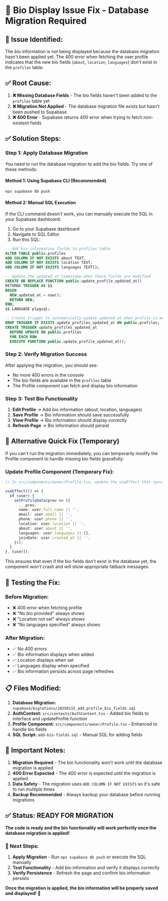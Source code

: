 # 🔧 Bio Display Issue Fix - Database Migration Required

## 🎯 **Issue Identified:**

The bio information is not being displayed because the database migration hasn't been applied yet. The 400 error when fetching the user profile indicates that the new bio fields (`about`, `location`, `languages`) don't exist in the `profiles` table.

## ✅ **Root Cause:**

1. **❌ Missing Database Fields** - The bio fields haven't been added to the `profiles` table yet
2. **❌ Migration Not Applied** - The database migration file exists but hasn't been pushed to Supabase
3. **❌ 400 Error** - Supabase returns 400 error when trying to fetch non-existent fields

## ✅ **Solution Steps:**

### **Step 1: Apply Database Migration**

You need to run the database migration to add the bio fields. Try one of these methods:

#### **Method 1: Using Supabase CLI (Recommended)**
```bash
npx supabase db push
```

#### **Method 2: Manual SQL Execution**
If the CLI command doesn't work, you can manually execute the SQL in your Supabase dashboard:

1. Go to your Supabase dashboard
2. Navigate to SQL Editor
3. Run this SQL:

```sql
-- Add bio information fields to profiles table
ALTER TABLE public.profiles 
ADD COLUMN IF NOT EXISTS about TEXT,
ADD COLUMN IF NOT EXISTS location TEXT,
ADD COLUMN IF NOT EXISTS languages TEXT[];

-- Update the updated_at timestamp when these fields are modified
CREATE OR REPLACE FUNCTION public.update_profile_updated_at()
RETURNS TRIGGER AS $$
BEGIN
  NEW.updated_at = now();
  RETURN NEW;
END;
$$ LANGUAGE plpgsql;

-- Create trigger to automatically update updated_at when profile is modified
DROP TRIGGER IF EXISTS update_profiles_updated_at ON public.profiles;
CREATE TRIGGER update_profiles_updated_at
  BEFORE UPDATE ON public.profiles
  FOR EACH ROW
  EXECUTE FUNCTION public.update_profile_updated_at();
```

### **Step 2: Verify Migration Success**

After applying the migration, you should see:
- No more 400 errors in the console
- The bio fields are available in the `profiles` table
- The Profile component can fetch and display bio information

### **Step 3: Test Bio Functionality**

1. **Edit Profile** → Add bio information (about, location, languages)
2. **Save Profile** → Bio information should save successfully
3. **View Profile** → Bio information should display correctly
4. **Refresh Page** → Bio information should persist

## 🔧 **Alternative Quick Fix (Temporary)**

If you can't run the migration immediately, you can temporarily modify the Profile component to handle missing bio fields gracefully:

### **Update Profile Component (Temporary Fix):**

```typescript
// In src/components/owner/Profile.tsx, update the useEffect that syncs profile data:

useEffect(() => {
  if (user) {
    setProfileData(prev => ({
      ...prev,
      name: user.full_name || '',
      email: user.email || '',
      phone: user.phone || '',
      location: user.location || '',
      about: user.about || '',
      languages: user.languages || [],
      joinDate: user.created_at || '',
    }));
  }
}, [user]);
```

This ensures that even if the bio fields don't exist in the database yet, the component won't crash and will show appropriate fallback messages.

## 🧪 **Testing the Fix:**

### **Before Migration:**
- ❌ 400 error when fetching profile
- ❌ "No bio provided" always shows
- ❌ "Location not set" always shows
- ❌ "No languages specified" always shows

### **After Migration:**
- ✅ No 400 errors
- ✅ Bio information displays when added
- ✅ Location displays when set
- ✅ Languages display when specified
- ✅ Bio information persists across page refreshes

## 📋 **Files Modified:**

1. **Database Migration:** `supabase/migrations/20250115_add_profile_bio_fields.sql`
2. **AuthContext:** `src/contexts/AuthContext.tsx` - Added bio fields to interface and updateProfile function
3. **Profile Component:** `src/components/owner/Profile.tsx` - Enhanced to handle bio fields
4. **SQL Script:** `add-bio-fields.sql` - Manual SQL for adding fields

## 🚨 **Important Notes:**

1. **Migration Required** - The bio functionality won't work until the database migration is applied
2. **400 Error Expected** - The 400 error is expected until the migration is applied
3. **Data Safety** - The migration uses `ADD COLUMN IF NOT EXISTS` so it's safe to run multiple times
4. **Backup Recommended** - Always backup your database before running migrations

## ✅ **Status: READY FOR MIGRATION**

**The code is ready and the bio functionality will work perfectly once the database migration is applied!**

### **🎯 Next Steps:**
1. **Apply Migration** - Run `npx supabase db push` or execute the SQL manually
2. **Test Functionality** - Add bio information and verify it displays correctly
3. **Verify Persistence** - Refresh the page and confirm bio information persists

**Once the migration is applied, the bio information will be properly saved and displayed!** 🎉

